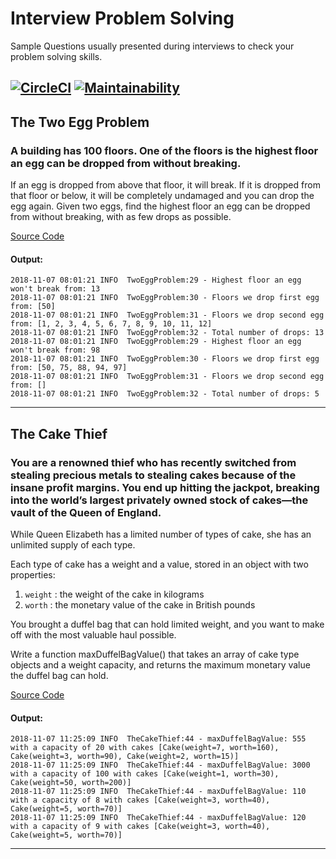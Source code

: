 # Interview Problem Solving

Sample Questions usually presented during interviews to check your problem solving skills. 

[![CircleCI](https://circleci.com/gh/tiarebalbi/interview-problem-solving.svg?style=svg)](https://circleci.com/gh/tiarebalbi/interview-problem-solving)
[![Maintainability](https://api.codeclimate.com/v1/badges/26736da8025b65f457f4/maintainability)](https://codeclimate.com/github/tiarebalbi/interview-problem-solving/maintainability)
---

## The Two Egg Problem

### A building has 100 floors. One of the floors is the highest floor an egg can be dropped from without breaking.

If an egg is dropped from above that floor, it will break. If it is dropped from that floor or below, it will be completely undamaged and you can drop the egg again.
Given two eggs, find the highest floor an egg can be dropped from without breaking, with as few drops as possible.

[Source Code](https://github.com/tiarebalbi/interview-problem-solving/blob/master/src/main/kotlin/com/tiarebalbi/interview/problem1)

#### Output:

    2018-11-07 08:01:21 INFO  TwoEggProblem:29 - Highest floor an egg won't break from: 13
    2018-11-07 08:01:21 INFO  TwoEggProblem:30 - Floors we drop first egg from: [50]
    2018-11-07 08:01:21 INFO  TwoEggProblem:31 - Floors we drop second egg from: [1, 2, 3, 4, 5, 6, 7, 8, 9, 10, 11, 12]
    2018-11-07 08:01:21 INFO  TwoEggProblem:32 - Total number of drops: 13
    2018-11-07 08:01:21 INFO  TwoEggProblem:29 - Highest floor an egg won't break from: 98
    2018-11-07 08:01:21 INFO  TwoEggProblem:30 - Floors we drop first egg from: [50, 75, 88, 94, 97]
    2018-11-07 08:01:21 INFO  TwoEggProblem:31 - Floors we drop second egg from: []
    2018-11-07 08:01:21 INFO  TwoEggProblem:32 - Total number of drops: 5 

---

## The Cake Thief

### You are a renowned thief who has recently switched from stealing precious metals to stealing cakes because of the insane profit margins. You end up hitting the jackpot, breaking into the world’s largest privately owned stock of cakes—the vault of the Queen of England.

While Queen Elizabeth has a limited number of types of cake, she has an unlimited supply of each type. 

Each type of cake has a weight and a value, stored in an object with two properties:

1. `weight` : the weight of the cake in kilograms
2. `worth` : the monetary value of the cake in British pounds

You brought a duffel bag that can hold limited weight, and you want to make off with the most valuable haul possible.

Write a function maxDuffelBagValue() that takes an array of cake type objects and a weight capacity, and returns the maximum monetary value the duffel bag can hold.

[Source Code](https://github.com/tiarebalbi/interview-problem-solving/blob/master/src/main/kotlin/com/tiarebalbi/interview/problem2)

#### Output:

    2018-11-07 11:25:09 INFO  TheCakeThief:44 - maxDuffelBagValue: 555 with a capacity of 20 with cakes [Cake(weight=7, worth=160), Cake(weight=3, worth=90), Cake(weight=2, worth=15)]
    2018-11-07 11:25:09 INFO  TheCakeThief:44 - maxDuffelBagValue: 3000 with a capacity of 100 with cakes [Cake(weight=1, worth=30), Cake(weight=50, worth=200)]
    2018-11-07 11:25:09 INFO  TheCakeThief:44 - maxDuffelBagValue: 110 with a capacity of 8 with cakes [Cake(weight=3, worth=40), Cake(weight=5, worth=70)]
    2018-11-07 11:25:09 INFO  TheCakeThief:44 - maxDuffelBagValue: 120 with a capacity of 9 with cakes [Cake(weight=3, worth=40), Cake(weight=5, worth=70)] 
---

